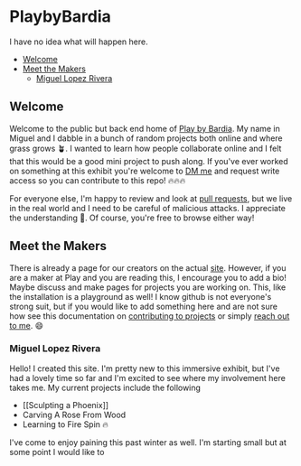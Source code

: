 # PlaybyBardia

I have no idea what will happen here.

- [Welcome](#welcome)
- [Meet the Makers](#meet-the-makers)
  - [Miguel Lopez Rivera](#miguel-lopez-rivera)

## Welcome

Welcome to the public but back end home of [Play by Bardia](https://playnorfolk.club/). My name in Miguel and I dabble in a bunch of random projects both online and where grass grows 🪴. I wanted to learn how people collaborate online and I felt that this would be a good mini project to push along. If you've ever worked on something at this exhibit you're welcome to [DM me](https://dot.cards/migueloutdoors) and request write access so you can contribute to this repo! 🔥🔥🔥

For everyone else, I'm happy to review and look at [pull requests](https://github.com/MiggyL0/PlaybyBardia/pulls), but we live in the real world and I need to be careful of malicious attacks. I appreciate the understanding 🙏. Of course, you're free to browse either way!

## Meet the Makers

There is already a page for our creators on the actual [site](https://playnorfolk.club/casting-call/). However, if you are a maker at Play and you are reading this, I encourage you to add a bio! Maybe discuss and make pages for projects you are working on. This, like the installation is a playground as well! I know github is not everyone's strong suit, but if you would like to add something here and are not sure how see this documentation on [contributing to projects](https://docs.github.com/en/get-started/quickstart/contributing-to-projects) or simply [reach out to me](https://dot.cards/migueloutdoors). 😄

### Miguel Lopez Rivera

Hello! I created this site. I'm pretty new to this immersive exhibit, but I've had a lovely time so far and I'm excited to see where my involvement here takes me. My current projects include the following

- [[Sculpting a Phoenix]]
- Carving A Rose From Wood
- Learning to Fire Spin 🔥

I've come to enjoy paining this past winter as well. I'm starting small but at some point I would like to 